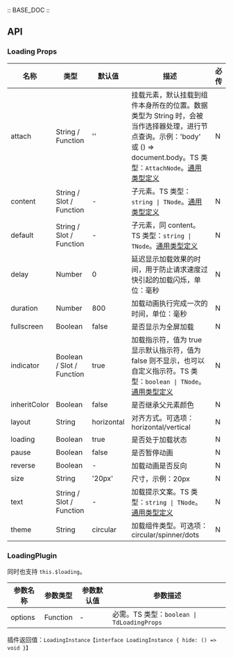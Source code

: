 :: BASE_DOC ::

## API

### Loading Props

名称 | 类型 | 默认值 | 描述 | 必传
-- | -- | -- | -- | --
attach | String / Function | '' | 挂载元素，默认挂载到组件本身所在的位置。数据类型为 String 时，会被当作选择器处理，进行节点查询。示例：'body' 或 () => document.body。TS 类型：`AttachNode`。[通用类型定义](https://github.com/Tencent/tdesign-mobile-vue/blob/develop/src/common.ts) | N
content | String / Slot / Function | - | 子元素。TS 类型：`string \| TNode`。[通用类型定义](https://github.com/Tencent/tdesign-mobile-vue/blob/develop/src/common.ts) | N
default | String / Slot / Function | - | 子元素，同 content。TS 类型：`string \| TNode`。[通用类型定义](https://github.com/Tencent/tdesign-mobile-vue/blob/develop/src/common.ts) | N
delay | Number | 0 | 延迟显示加载效果的时间，用于防止请求速度过快引起的加载闪烁，单位：毫秒 | N
duration | Number | 800 | 加载动画执行完成一次的时间，单位：毫秒 | N
fullscreen | Boolean | false | 是否显示为全屏加载 | N
indicator | Boolean / Slot / Function | true | 加载指示符，值为 true 显示默认指示符，值为 false 则不显示，也可以自定义指示符。TS 类型：`boolean \| TNode`。[通用类型定义](https://github.com/Tencent/tdesign-mobile-vue/blob/develop/src/common.ts) | N
inheritColor | Boolean | false | 是否继承父元素颜色 | N
layout | String | horizontal | 对齐方式。可选项：horizontal/vertical | N
loading | Boolean | true | 是否处于加载状态 | N
pause | Boolean | false | 是否暂停动画 | N
reverse | Boolean | - | 加载动画是否反向 | N
size | String | '20px' | 尺寸，示例：20px | N
text | String / Slot / Function | - | 加载提示文案。TS 类型：`string \| TNode`。[通用类型定义](https://github.com/Tencent/tdesign-mobile-vue/blob/develop/src/common.ts) | N
theme | String | circular | 加载组件类型。可选项：circular/spinner/dots | N

### LoadingPlugin

同时也支持 `this.$loading`。

参数名称 | 参数类型 | 参数默认值 | 参数描述
-- | -- | -- | --
options | Function | - | 必需。TS 类型：`boolean \| TdLoadingProps`

插件返回值：`LoadingInstance【interface LoadingInstance { hide: () => void }】`
